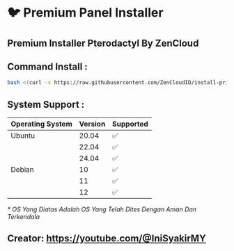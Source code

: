 # :bird: Premium Panel Installer



## Premium Installer Pterodactyl By ZenCloud

## Command Install :

```bash
bash <(curl -s https://raw.githubusercontent.com/ZenCloudID/install-private/main/Run.sh)
```

## System Support :

| Operating System | Version | Supported          |
| ---------------- | ------- | ------------------ |
| Ubuntu           | 20.04   | :white_check_mark: |
|                  | 22.04   | :white_check_mark: |
|                  | 24.04   | ✅
| Debian           | 10      | :white_check_mark: |
|                  | 11      | :white_check_mark: |
|                  | 12      | :white_check_mark: |

_\* OS Yang Diatas Adalah OS Yang Telah Dites Dengan Aman Dan Terkendala_


## Creator: https://youtube.com/@IniSyakirMY
